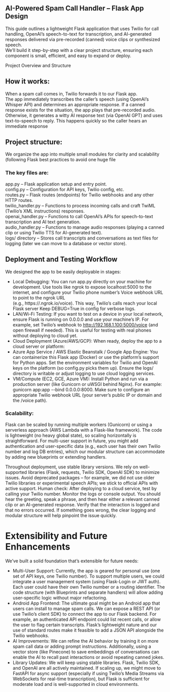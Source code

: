 ## AI-Powered Spam Call Handler – Flask App Design  
This guide outlines a lightweight Flask application that uses Twilio for call handling, OpenAI’s speech-to-text for transcription, and AI-generated responses delivered via pre-recorded (canned) voice clips or synthesized speech.  
We’ll build it step-by-step with a clear project structure, ensuring each component is small, efficient, and easy to expand or deploy.  

Project Overview and Structure  

## How it works:   
When a spam call comes in, Twilio forwards it to our Flask app.  
The app immediately transcribes the caller’s speech (using OpenAI’s Whisper API) and determines an appropriate response. If a canned response exists for the situation, the app plays that pre-recorded audio.   
Otherwise, it generates a witty AI response text (via OpenAI GPT) and uses text-to-speech to reply. This happens quickly so the caller hears an immediate response​
 
## Project structure: 

We organize the app into multiple small modules for clarity and scalability (following Flask best practices to avoid one huge file​  

### The key files are:  
app.py – Flask application setup and entry point.  
config.py – Configuration for API keys, Twilio config, etc.  
routes.py – Flask routes (endpoints) for Twilio webhooks and any other HTTP routes.  
twilio_handler.py – Functions to process incoming calls and craft TwiML (Twilio’s XML instructions) responses.  
openai_handler.py – Functions to call OpenAI’s APIs for speech-to-text transcription and AI text generation.  
audio_handler.py – Functions to manage audio responses (playing a canned clip or using Twilio TTS for AI-generated text).  
logs/ directory – Stores call transcripts and conversations as text files for logging (later we can move to a database or vector store).  

## Deployment and Testing Workflow  

We designed the app to be easily deployable in stages:  
- Local Debugging: You can run app.py directly on your machine for development. Use tools like ngrok to expose localhost:5000 to the internet, and configure your Twilio phone number’s Voice webhook URL to point to the ngrok URL  
(e.g., https://<random>.ngrok.io/voice). This way, Twilio’s calls reach your local Flask server​
Keep DEBUG=True in config for verbose logs.
- LAN/Wi-Fi Testing: If you want to test on a device in your local network, ensure Flask is running on 0.0.0.0 and use your machine’s IP. For example, set Twilio’s webhook to http://192.168.1.100:5000/voice (and open firewall if needed). This is useful for testing with real phones without deploying to cloud yet.
- Cloud Deployment (Azure/AWS/GCP): When ready, deploy the app to a cloud server or platform:
- Azure App Service / AWS Elastic Beanstalk / Google App Engine: You can containerize this Flask app (Docker) or use the platform’s support for Python apps. Set the environment variables for Twilio and OpenAI keys on the platform (so config.py picks them up). Ensure the logs/ directory is writable or adjust logging to use cloud logging services.
- VM/Compute (EC2, GCE, Azure VM): Install Python and run via a production server (like Gunicorn or uWSGI behind Nginx). For example: gunicorn app:app --bind 0.0.0.0:8000. Make sure to configure an appropriate Twilio webhook URL (your server’s public IP or domain and the /voice path).
### Scalability:

Flask can be scaled by running multiple workers (Gunicorn) or using a serverless approach (AWS Lambda with a Flask-like framework). The code is lightweight (no heavy global state), so scaling horizontally is straightforward. For multi-user support in future, you might add authentication and user-specific data (e.g., each user has their own Twilio number and log DB entries), which our modular structure can accommodate by adding new blueprints or extending handlers.

Throughout deployment, use stable library versions. We rely on well-supported libraries (Flask, requests, Twilio SDK, OpenAI SDK) to minimize issues. Avoid deprecated packages – for example, we did not use older Twilio libraries or experimental speech APIs; we stick to official APIs with active support. Human check: After deploying to a cloud service, test by calling your Twilio number. Monitor the logs or console output. You should hear the greeting, speak a phrase, and then hear either a relevant canned clip or an AI-generated response. Verify that the interaction is logged and that no errors occurred. If something goes wrong, the clear logging and modular structure will help pinpoint the issue quickly.

# Extensibility and Future Enhancements 
We’ve built a solid foundation that’s extensible for future needs:  

- Multi-User Support: Currently, the app is geared for personal use (one set of API keys, one Twilio number). To support multiple users, we could integrate a user management system (using Flask-Login or JWT auth). Each user could have their own Twilio number or a routing identifier. The code structure (with Blueprints and separate handlers) will allow adding user-specific logic without major refactoring.
- Android App Frontend: The ultimate goal might be an Android app that users can install to manage spam calls. We can expose a REST API (or use Twilio’s client SDK) to connect the app to our Flask backend. For example, an authenticated API endpoint could list recent calls, or allow the user to flag certain transcripts. Flask’s lightweight nature and our use of standard routes make it feasible to add a JSON API alongside the Twilio webhooks.
- AI Improvements: We can refine the AI behavior by training it on more spam call data or adding prompt instructions. Additionally, using a vector store (like Pinecone) to save embeddings of conversations can enable the AI to recall past interactions or avoid repeating canned jokes.
- Library Updates: We will keep using stable libraries. Flask, Twilio SDK, and OpenAI are all actively maintained. If scaling up, we might move to FastAPI for async support (especially if using Twilio’s Media Streams via WebSockets for real-time transcription), but Flask is sufficient for moderate load and is well-supported in cloud environments.
